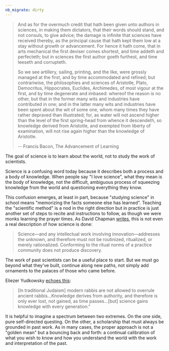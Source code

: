 ```yaml
---
nb_migrate: dirty
---
```


> And as for the overmuch credit that hath been given unto authors in sciences, in making them dictators, that their words should stand, and not consuls, to give advice; the damage is infinite that sciences have received thereby, as the principal cause that hath kept them low at a stay without growth or advancement. For hence it hath come, that in arts mechanical the first deviser comes shortest, and time addeth and perfecteth; but in sciences the first author goeth furthest, and time leeseth and corrupteth.
> 
> So we see artillery, sailing, printing, and the like, were grossly managed at the first, and by time accommodated and refined; but contrariwise, the philosophies and sciences of Aristotle, Plato, Democritus, Hippocrates, Euclides, Archimedes, of most vigour at the first, and by time degenerate and imbased: whereof the reason is no other, but that in the former many wits and industries have contributed in one; and in the latter many wits and industries have been spent about the wit of some one, whom many times they have rather depraved than illustrated; for, as water will not ascend higher than the level of the first spring-head from whence it descendeth, so knowledge derived from Aristotle, and exempted from liberty of examination, will not rise again higher than the knowledge of Aristotle. 
> 
> -- Francis Bacon, The Advancement of Learning

The goal of science is to learn about the world, not to study the work of scientists.

Science is a confusing word today because it describes both a process and a body of knowledge. When people say "I love science", what they mean is the body of knowledge, not the difficult, ambiguous process of squeezing knowledge from the world and questioning everything they know.

This confusion emerges, at least in part, because "studying science" in school means "memorizing the facts someone else has learned". Teaching the "scientific method" is a nod in the right direction but in practice is just another set of steps to recite and instructions to follow, as though we were monks learning the prayer times. As David Chapman [writes](https://meaningness.com/metablog/upgrade-your-cargo-cult#nomethod), this is not even a real description of how science is done:
> Science—and any intellectual work involving innovation—addresses the unknown, and therefore must not be routinized, ritualized, or merely rationalized. Conforming to the ritual norms of a practice community does not produce discovery.

The work of past scientists can be a useful place to start. But we must go beyond what they've built, continue along new paths, not simply add ornaments to the palaces of those who came before.

Eliezer Yudkowsky [echoes this](https://www.lesswrong.com/posts/DoLQN5ryZ9XkZjq5h/tsuyoku-naritai-i-want-to-become-stronger):
> [In traditional Judaism] modern rabbis are not allowed to overrule ancient rabbis...Knowledge derives from authority, and therefore is only ever lost, not gained, as time passes...[but] science gains knowledge with every generation."

It is helpful to imagine a spectrum between two extremes. On the one side, pure self-directed questing. On the other, a scholarship that must always be grounded in past work. As in many cases, the proper approach is not a "golden mean" but a bouncing back and forth: a continual calibration of what you wish to know and how you understand the world with the work and interpretation of the past.
